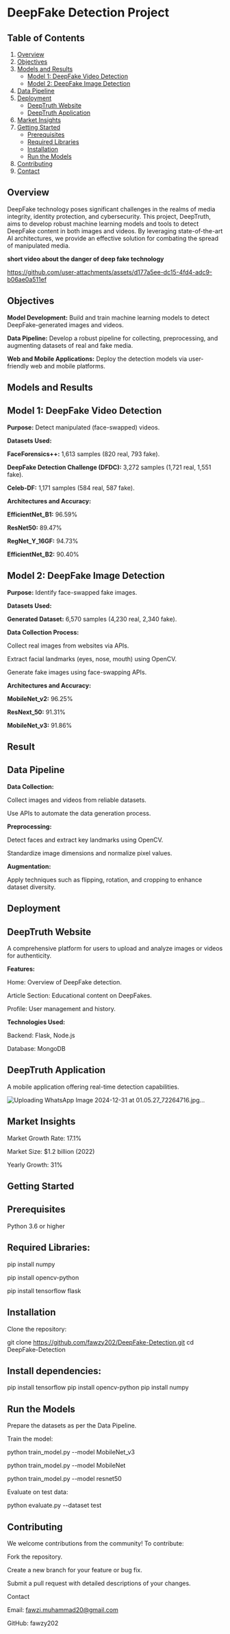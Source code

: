 # **DeepFake Detection Project**

## **Table of Contents**

1. [Overview](#overview)
2. [Objectives](#objectives)
3. [Models and Results](#models-and-results)
   - [Model 1: DeepFake Video Detection](#model-1-deepfake-video-detection)
   - [Model 2: DeepFake Image Detection](#model-2-deepfake-image-detection)
4. [Data Pipeline](#data-pipeline)
5. [Deployment](#deployment)
   - [DeepTruth Website](#deeptruth-website)
   - [DeepTruth Application](#deeptruth-application)
6. [Market Insights](#market-insights)
7. [Getting Started](#getting-started)
   - [Prerequisites](#prerequisites)
   - [Required Libraries](#required-libraries)
   - [Installation](#installation)
   - [Run the Models](#run-the-models)
8. [Contributing](#contributing)
9. [Contact](#contact)
## **Overview**

DeepFake technology poses significant challenges in the realms of media integrity, identity protection, and cybersecurity. This project, DeepTruth, aims to develop robust machine learning models and tools to detect DeepFake content in both images and videos. By leveraging state-of-the-art AI architectures, we provide an effective solution for combating the spread of manipulated media.

**short video about the danger of deep fake technology**


https://github.com/user-attachments/assets/d177a5ee-dc15-4fd4-adc9-b06ae0a511ef

## **Objectives**

**Model Development:** Build and train machine learning models to detect DeepFake-generated images and videos.

**Data Pipeline:** Develop a robust pipeline for collecting, preprocessing, and augmenting datasets of real and fake media.

**Web and Mobile Applications:** Deploy the detection models via user-friendly web and mobile platforms.

## **Models and Results**

## **Model 1: DeepFake Video Detection**

**Purpose:** Detect manipulated (face-swapped) videos.

**Datasets Used:**

  **FaceForensics++:** 1,613 samples (820 real, 793 fake).

  **DeepFake Detection Challenge (DFDC):** 3,272 samples (1,721 real, 1,551 fake).

  **Celeb-DF:** 1,171 samples (584 real, 587 fake).

**Architectures and Accuracy:**

**EfficientNet_B1:** 96.59%

**ResNet50:** 89.47%

**RegNet_Y_16GF:** 94.73%

**EfficientNet_B2:** 90.40%

## **Model 2: DeepFake Image Detection**

**Purpose:** Identify face-swapped fake images.

**Datasets Used:**

**Generated Dataset:** 6,570 samples (4,230 real, 2,340 fake).

**Data Collection Process:**

Collect real images from websites via APIs.

Extract facial landmarks (eyes, nose, mouth) using OpenCV.

Generate fake images using face-swapping APIs.

**Architectures and Accuracy:**

**MobileNet_v2:** 96.25%

**ResNext_50:** 91.31%

**MobileNet_v3:** 91.86%

## Result






## **Data Pipeline**

**Data Collection:**

Collect images and videos from reliable datasets.

Use APIs to automate the data generation process.

**Preprocessing:**

Detect faces and extract key landmarks using OpenCV.

Standardize image dimensions and normalize pixel values.

**Augmentation:**

Apply techniques such as flipping, rotation, and cropping to enhance dataset diversity.

## **Deployment**

## **DeepTruth Website**

A comprehensive platform for users to upload and analyze images or videos for authenticity.

**Features:**

Home: Overview of DeepFake detection.

Article Section: Educational content on DeepFakes.

Profile: User management and history.

**Technologies Used:**

Backend: Flask, Node.js

Database: MongoDB

## **DeepTruth Application**

A mobile application offering real-time detection capabilities.

![Uploading WhatsApp Image 2024-12-31 at 01.05.27_72264716.jpg…]()


## **Market Insights**

Market Growth Rate: 17.1%

Market Size: $1.2 billion (2022)

Yearly Growth: 31%

## **Getting Started**

## **Prerequisites**

Python 3.6 or higher

## **Required Libraries:**

pip install numpy

pip install opencv-python 

pip install tensorflow flask

## **Installation**

Clone the repository:

git clone https://github.com/fawzy202/DeepFake-Detection.git
cd DeepFake-Detection

## **Install dependencies:**

pip install tensorflow
pip install opencv-python
pip install numpy


## **Run the Models**

Prepare the datasets as per the Data Pipeline.

Train the model:

python train_model.py --model MobileNet_v3

python train_model.py --model MobileNet

python train_model.py --model resnet50

Evaluate on test data:

python evaluate.py --dataset test


## **Contributing**

We welcome contributions from the community! To contribute:

Fork the repository.

Create a new branch for your feature or bug fix.

Submit a pull request with detailed descriptions of your changes.


Contact

Email: fawzi.muhammad20@gmail.com

GitHub: fawzy202


